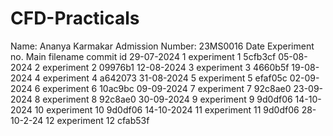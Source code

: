 # CFD-Practicals
Name:    Ananya Karmakar
Admission Number:    23MS0016
Date            Experiment no.     Main filename      commit id
29-07-2024           1              experiment 1       5cfb3cf
05-08-2024           2              experiment 2       09976b1
12-08-2024           3              experiment 3       4660b5f
19-08-2024           4              experiment 4       a642073
31-08-2024           5              experiment 5       efaf05c
02-09-2024           6              experiment 6       10ac9bc
09-09-2024           7              experiment 7       92c8ae0
23-09-2024           8              experiment 8       92c8ae0
30-09-2024           9              experiment 9       9d0df06
14-10-2024           10             experiment 10      9d0df06
14-10-2024           11             experiment 11      9d0df06
28-10-2-24           12             experiment 12      cfab53f
